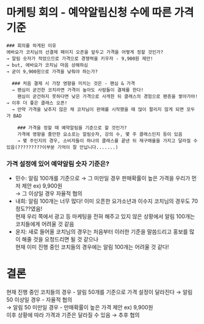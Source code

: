 # 마케팅 회의 - 예약알림신청 수에 따른 가격 기준  
    
    ### 회의를 하게된 이유  
    에바요가 코치님의 선결제 페이지 오픈을 앞두고 가격을 어떻게 정할 것인가?  
    → 알림 숫자가 적었으므로 가격으로 경쟁력을 키우자 - 9,900원 제안!  
    → but, 에바요가 코치님 마음 상해하심  
    → 굳이 9,900원으로 가격을 낮춰야 하는가?  
      
      ### 처음 결제 시 가장 영향을 미치는 것은 - 팬심 & 가격
      → 팬심이 굳건한 코치라면 가격이 높아도 사람들이 결제를 한다!
        팬심이 굳건하지 못하다면 낮은 가격으로 사게한 뒤 클래스의 경험으로 팬층을 쌓아가야! → 이후 더 좋은 클래스 오픈!  
      → 만약 가격을 낮추지 않은 채 코치님이 판매를 시작했을 때 많이 팔리지 않게 되면 모두가 BAD  
        
        ### 가격을 정할 때 예약알림을 기준으로 할 것인가?  
        가격에 영향을 줄만한 요소로는 알림숫자, 강의 수, 몇 주 클래스인지 등이 있음
        → 몇 주인지의 경우, 소비자들이 하나의 클래스를 끝낸 뒤 재구매율을 가지고 달라질 수 있음(?????????이부분 기억이 잘 안납니다.......)  
            
 ### 가격 설정에 있어 예약알림 숫자 기준은?  
 - 민수: 알림 100개를 기준으로 → 그 미만일 경우 판매확률이 높은 가격을 우리가 먼저 제안 ex) 9,900원  
                             → 그 이상일 경우 자율적 협의  
 - 내희: 알림 100개는 너무 많다! 이미 오픈한 요가소년과 이수지 코치님의 경우도 70정도??였음!     
         현재 우리 쪽에서 광고 등 마케팅을 전혀 해주고 있지 않은 상황에서 알림 100개는 코치들에게 어려울 것 같음
 - 윤지: 새로 들어올 코치님의 경우는 처음부터 이러한 기준을 말씀드리고 홍보를 많이 해줄 것을 요청드리면 될 것 같으나  
         현재 이미 진행 중인 코치들의 경우에는 알림 100개는 어려울 것 같다!  
           
# 결론
현재 진행 중인 코치들의 경우 - 알림 50개를 기준으로 가격 설정이 달라진다
→ 알림 50 이상일 경우 - 자율적 협의  
→ 알림 50 미만일 경우 - 만매확률이 높은 가격 제안 ex) 9,900원  
이후 상황에 따라 가격과 기준은 달라질 수 있음 → 추후 협의 
                          
